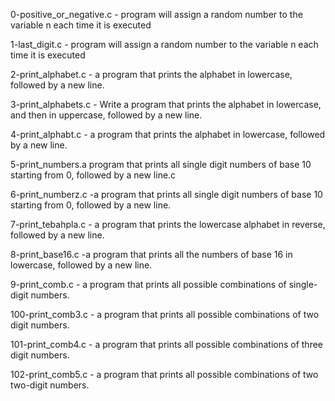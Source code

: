 0-positive_or_negative.c - program will assign a random number to the variable n each time it is executed 

1-last_digit.c - program will assign a random number to the variable n each time it is executed

2-print_alphabet.c - a program that prints the alphabet in lowercase, followed by a new line.

3-print_alphabets.c - Write a program that prints the alphabet in lowercase, and then in uppercase, followed by a new line.

4-print_alphabt.c - a program that prints the alphabet in lowercase, followed by a new line.

5-print_numbers.a program that prints all single digit numbers of base 10 starting from 0, followed by a new line.c

6-print_numberz.c -a program that prints all single digit numbers of base 10 starting from 0, followed by a new line.


7-print_tebahpla.c - a program that prints the lowercase alphabet in reverse, followed by a new line.

8-print_base16.c -a program that prints all the numbers of base 16 in lowercase, followed by a new line.

9-print_comb.c - a program that prints all possible combinations of single-digit numbers.


100-print_comb3.c - a program that prints all possible combinations of two digit numbers.

101-print_comb4.c - a program that prints all possible combinations of three digit numbers.

102-print_comb5.c - a program that prints all possible combinations of two two-digit numbers.
